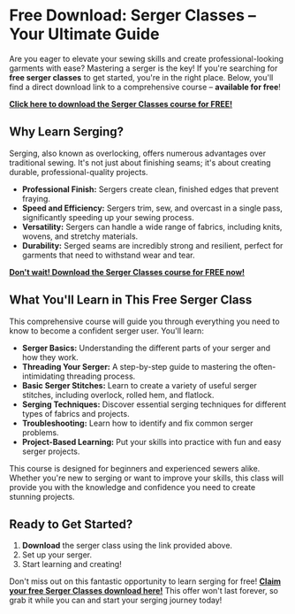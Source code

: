 # Free Download: Serger Classes – Your Ultimate Guide

Are you eager to elevate your sewing skills and create professional-looking garments with ease? Mastering a serger is the key! If you're searching for **free serger classes** to get started, you're in the right place. Below, you'll find a direct download link to a comprehensive course – **available for free**!

[**Click here to download the Serger Classes course for FREE!**](https://udemywork.com/serger-classes)

## Why Learn Serging?

Serging, also known as overlocking, offers numerous advantages over traditional sewing. It's not just about finishing seams; it's about creating durable, professional-quality projects.

*   **Professional Finish:** Sergers create clean, finished edges that prevent fraying.
*   **Speed and Efficiency:** Sergers trim, sew, and overcast in a single pass, significantly speeding up your sewing process.
*   **Versatility:** Sergers can handle a wide range of fabrics, including knits, wovens, and stretchy materials.
*   **Durability:** Serged seams are incredibly strong and resilient, perfect for garments that need to withstand wear and tear.

[**Don't wait! Download the Serger Classes course for FREE now!**](https://udemywork.com/serger-classes)

## What You'll Learn in This Free Serger Class

This comprehensive course will guide you through everything you need to know to become a confident serger user. You'll learn:

*   **Serger Basics:** Understanding the different parts of your serger and how they work.
*   **Threading Your Serger:** A step-by-step guide to mastering the often-intimidating threading process.
*   **Basic Serger Stitches:** Learn to create a variety of useful serger stitches, including overlock, rolled hem, and flatlock.
*   **Serging Techniques:** Discover essential serging techniques for different types of fabrics and projects.
*   **Troubleshooting:** Learn how to identify and fix common serger problems.
*   **Project-Based Learning:** Put your skills into practice with fun and easy serger projects.

This course is designed for beginners and experienced sewers alike. Whether you're new to serging or want to improve your skills, this class will provide you with the knowledge and confidence you need to create stunning projects.

## Ready to Get Started?

1.  **Download** the serger class using the link provided above.
2.  Set up your serger.
3.  Start learning and creating!

Don't miss out on this fantastic opportunity to learn serging for free! [**Claim your free Serger Classes download here!**](https://udemywork.com/serger-classes) This offer won't last forever, so grab it while you can and start your serging journey today!
